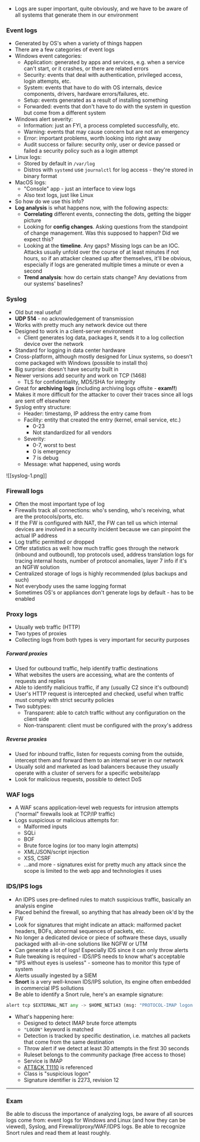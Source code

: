 - Logs are super important, quite obviously, and we have to be aware of all systems that generate them in our environment

### Event logs

- Generated by OS's when a variety of things happen
- There are a few categories of event logs
- Windows event categories: 
	- Application: generated by apps and services, e.g. when a service can't start, or it crashes, or there are related errors
	- Security: events that deal with authentication, privileged access, login attempts, etc.
	- System: events that have to do with OS internals, device components, drivers, hardware errors/failures, etc.
	- Setup: events generated as a result of installing something 
	- Forwarded: events that don't have to do with the system in question but come from a different system
- Windows alert severity:
	- Information: just an FYI, a process completed successfully, etc.
	- Warning: events that may cause concern but are not an emergency
	- Error: important problems, worth looking into right away
	- Audit success or failure: security only, user or device passed or failed a security policy such as a login attempt
- Linux logs:
	- Stored by default in `/var/log`
	- Distros with `systemd` use `journalctl` for log access - they're stored in binary format
- MacOS logs:
	- "Console" app - just an interface to view logs
	- Also text logs, just like Linux
- So how do we use this info?
- **Log analysis** is what happens now, with the following aspects:
	- **Correlating** different events, connecting the dots, getting the bigger picture
	- Looking for **config changes**. Asking questions from the standpoint of change management. Was this supposed to happen? Did we expect this? 
	- Looking at the **timeline**. Any gaps? Missing logs can be an IOC. Attacks usually unfold over the course of at least minutes if not hours, so if an attacker cleaned up after themselves, it'll be obvious, especially if logs are generated multiple times a minute or even a second
	- **Trend analysis**: how do certain stats change? Any deviations from our systems' baselines?

### Syslog

- Old but real useful! 
- **UDP 514** - no acknowledgement of transmission
- Works with pretty much any network device out there
- Designed to work in a client-server environment
	- Client generates log data, packages it, sends it to a log collection device over the network
- Standard for logging in data center hardware
- Cross-platform, although mostly designed for Linux systems, so doesn't come packaged with Windows (possible to install tho)
- Big surprise: doesn't have security built in
- Newer versions add security and work on TCP (1468)
	- TLS for confidentiality, MD5/SHA for integrity
- Great for **archiving logs** (including archiving logs offsite - **exam!!**)
- Makes it more difficult for the attacker to cover their traces since all logs are sent off elsewhere
- Syslog entry structure:
	- Header: timestamp, IP address the entry came from
	- Facility: entity that created the entry (kernel, email service, etc.)
		- 0-23
		- Not standardized for all vendors
	- Severity:
		- 0-7, worst to best
		- 0 is emergency
		- 7 is debug
	- Message: what happened, using words

![[syslog-1.png]]

### Firewall logs

- Often the most important type of log
- Firewalls track all connections: who's sending, who's receiving, what are the protocols/ports, etc. 
- If the FW is configured with NAT, the FW can tell us which internal devices are involved in a security incident because we can pinpoint the actual IP address
- Log traffic permitted or dropped
- Offer statistics as well: how much traffic goes through the network (inbound and outbound), top protocols used, address translation logs for tracing internal hosts, number of protocol anomalies, layer 7 info if it's an NGFW solution
- Centralized storage of logs is highly recommended (plus backups and such)
- Not everybody uses the same logging format
- Sometimes OS's or appliances don't generate logs by default - has to be enabled

### Proxy logs

- Usually web traffic (HTTP)
- Two types of proxies
- Collecting logs from both types is very important for security purposes

##### Forward proxies
- Used for outbound traffic, help identify traffic destinations
- What websites the users are accessing, what are the contents of requests and replies
- Able to identify malicious traffic, if any (usually C2 since it's outbound)
- User's HTTP request is intercepted and checked, useful when traffic must comply with strict security policies
- Two subtypes:
	- Transparent: able to catch traffic without any configuration on the client side
	- Non-transparent: client must be configured with the proxy's address

##### Reverse proxies
- Used for inbound traffic, listen for requests coming from the outside, intercept them and forward them to an internal server in our network
- Usually sold and marketed as load balancers because they usually operate with a cluster of servers for a specific website/app
- Look for malicious requests, possible to detect DoS

### WAF logs

- A WAF scans application-level web requests for intrusion attempts ("normal" firewalls look at TCP/IP traffic)
- Logs suspicious or malicious attempts for:
	- Malformed inputs
	- SQLi
	- BOF
	- Brute force logins (or too many login attempts)
	- XML/JSON/script injection
	- XSS, CSRF
	- ...and more - signatures exist for pretty much any attack since the scope is limited to the web app and technologies it uses

### IDS/IPS logs

- An IDPS uses pre-defined rules to match suspicious traffic, basically an analysis engine
- Placed behind the firewall, so anything that has already been ok'd by the FW
- Look for signatures that might indicate an attack: malformed packet headers, BOFs, abnormal sequences of packets, etc.
- No longer a dedicated device or piece of software these days, usually packaged with all-in-one solutions like NGFW or UTM
- Can generate a lot of logs! Especially IDS since it can only throw alerts
- Rule tweaking is required - IDS/IPS needs to know what's acceptable
- "IPS without eyes is useless" - someone has to monitor this type of system
- Alerts usually ingested by a SIEM
- **Snort** is a very well-known IDS/IPS solution, its engine often embedded in commercial IPS sollutions
- Be able to identify a Snort rule, here's an example signature:

```python
alert tcp $EXTERNAL_NET any -> $HOME_NET143 (msg: "PROTOCOL-IMAP logon brute force attempt"; flow: to_server,established,no_stream; content: "LOGON"; fast_pattern: only; detection_filter: track by_dst, count 30, seconds 30; metadata: ruleset community, service imap; reference: url, attack.mitre.org/techniques/T1110; classtype: suspicious-logon; sid: 2273; rev: 12;)
```

- What's happening here:
	- Designed to detect IMAP brute force attempts 
	- `"LOGON"` keyword is matched
	- Detection is tracked by specific destination, i.e. matches all packets that come from the same destination
	- Throw alert if we detect at least 30 attempts in the first 30 seconds
	- Ruleset belongs to the community package (free access to those)
	- Service is IMAP
	- [ATT&CK T1110](https://attack.mitre.org/techniques/T1110/) is referenced
	- Class is "suspicious logon"
	- Signature identifier is 2273, revision 12

---

### Exam

Be able to discuss the importance of analyzing logs, be aware of all sources logs come from: event logs for Windows and Linux (and how they can be viewed), Syslog, and Firewall/proxy/WAF/IDPS logs. Be able to recognize Snort rules and read them at least roughly.